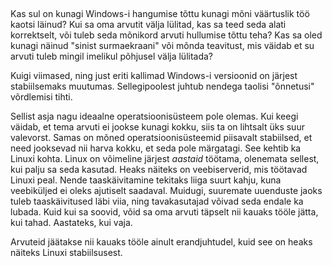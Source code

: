 



<h2></h2>

Kas sul on kunagi Windows-i hangumise tõttu kunagi mõni väärtuslik töö kaotsi läinud? Kui sa oma arvutit välja lülitad, kas sa teed seda alati korrektselt, või tuleb seda mõnikord arvuti hullumise tõttu teha?  Kas sa oled kunagi näinud "sinist surmaekraani" või mõnda teavitust, mis väidab et su arvuti tuleb mingil imelikul põhjusel välja lülitada?

Kuigi viimased, ning just eriti kallimad Windows-i versioonid on järjest stabiilsemaks muutumas. Sellegipoolest juhtub nendega taolisi "õnnetusi" võrdlemisi tihti.

Sellist asja nagu ideaalne operatsioonisüsteem pole olemas. Kui keegi väidab, et tema arvuti ei jookse kunagi kokku, siis ta on lihtsalt üks suur valevorst. Samas on mõned operatsioonisüsteemid piisavalt stabiilsed, et need jooksevad nii harva kokku, et seda pole märgatagi. See kehtib ka Linuxi kohta. Linux on võimeline järjest <i>aastaid</i> töötama, olenemata sellest, kui palju sa seda kasutad. Heaks näiteks on veebiserverid, mis töötavad Linuxi peal. Nende taaskäivitamine tekitaks liiga suurt kahju, kuna veebiküljed ei oleks ajutiselt saadaval. Muidugi, suuremate uuenduste jaoks tuleb taaskäivitused läbi viia, ning tavakasutajad võivad seda endale ka lubada. Kuid kui sa soovid, võid sa oma arvuti täpselt nii kauaks tööle jätta, kui tahad. Aastateks, kui vaja.

Arvuteid jäätakse nii kauaks tööle ainult erandjuhtudel, kuid see on heaks näiteks Linuxi stabiilsusest.




